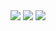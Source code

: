 
<img src="https://capsule-render.vercel.app/api?type=waving&height=200&color=gradient&text=Han's%20Gitbub!&fontAlign=76&fontAlignY=47&section=header&reversal=false&animation=twinkling&strokeWidth=0&descAlign=60&descAlignY=60&fontSize=60&rotate=2" />

<picture>
  <source
    srcset="https://github-readme-stats.vercel.app/api?username=seungeunhan&show_icons=true&theme=dark"
    media="(prefers-color-scheme: dark)"
  />
  <img src="https://github-readme-stats.vercel.app/api?username=seungeunhan&show_icons=true" />
</picture>

<img src="https://capsule-render.vercel.app/api?type=waving&height=60&color=gradient&fontAlign=50&fontAlignY=45&section=footer&reversal=false&fontColor=333333&strokeWidth=0&descAlign=60&descAlignY=60" />
